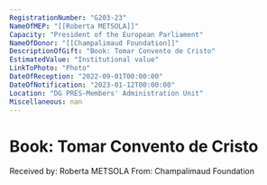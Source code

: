 ```yaml
---
RegistrationNumber: "G203-23"
NameOfMEP: "[[Roberta METSOLA]]"
Capacity: "President of the European Parliament"
NameOfDonor: "[[Champalimaud Foundation]]"
DescriptionOfGift: "Book: Tomar Convento de Cristo"
EstimatedValue: "Institutional value"
LinkToPhoto: "Photo"
DateOfReception: "2022-09-01T00:00:00"
DateOfNotification: "2023-01-12T00:00:00"
Location: "DG PRES-Members' Administration Unit"
Miscellaneous: nan
---
```


# Book: Tomar Convento de Cristo

Received by: Roberta METSOLA
From: Champalimaud Foundation
